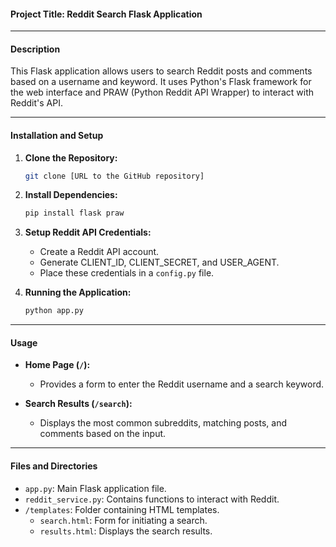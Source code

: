 #### Project Title: Reddit Search Flask Application

---

#### Description
This Flask application allows users to search Reddit posts and comments based on a username and keyword. It uses Python's Flask framework for the web interface and PRAW (Python Reddit API Wrapper) to interact with Reddit's API.

---

#### Installation and Setup

1. **Clone the Repository:**
   ```bash
   git clone [URL to the GitHub repository]
   ```

2. **Install Dependencies:**
   ```bash
   pip install flask praw
   ```

3. **Setup Reddit API Credentials:**
   - Create a Reddit API account.
   - Generate CLIENT_ID, CLIENT_SECRET, and USER_AGENT.
   - Place these credentials in a `config.py` file.

4. **Running the Application:**
   ```bash
   python app.py
   ```

---

#### Usage

- **Home Page (`/`):** 
  - Provides a form to enter the Reddit username and a search keyword.

- **Search Results (`/search`):**
  - Displays the most common subreddits, matching posts, and comments based on the input.

---

#### Files and Directories

- `app.py`: Main Flask application file.
- `reddit_service.py`: Contains functions to interact with Reddit.
- `/templates`: Folder containing HTML templates.
  - `search.html`: Form for initiating a search.
  - `results.html`: Displays the search results.
